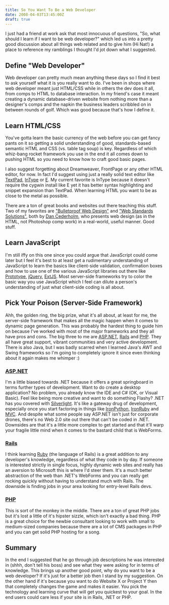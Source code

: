 ```yaml
---
title: So You Want To Be a Web Developer
date: 2008-04-03T13:45:00Z
draft: true
---
```


I just had a friend at work ask that most innocuous of questions, "So, what should I learn if I want to be web developer?" which led us into a pretty good discussion about all things web related and to give him (Hi Nat!) a place to reference my ramblings I thought I'd jot down what I suggested.

## Define "Web Developer"

Web developer can pretty much mean anything these days so I find it best to ask yourself what it is you really want to do. I've been in shops where web developer meant just HTML/CSS while in others the dev does it all, from comps to HTML to database interaction. In my friend's case it meant creating a dynamic database-driven website from nothing more than a designer's comps and the napkin the business leaders scribbled on in between rounds of golf. Which was good because that's how I define it.

## Learn HTML/CSS

You've gotta learn the basic currency of the web before you can get fancy pants on it so getting a solid understanding of good, standards-based semantic HTML and CSS (vs. table tag soup) is key. Regardless of which whiz-bang rocket framework you use in the end it all comes down to pushing HTML so you need to know how to craft good basic pages.

I also suggest forgetting about Dreamweaver, FrontPage or any other HTML editor, for now. In fact I'd suggest using just a really solid text editor like [TextPad](http://www.textpad.com/), [InType](http://intype.info/home/index.php) or [E](http://www.e-texteditor.com/). My current favorite is InType because it doesn't require the cygwin install like E yet it has better syntax highlighting and snippet expansion than TextPad. When learning HTML you want to be as close to the metal as possible.

There are a ton of great books and websites out there teaching this stuff. Two of my favorites are ["Bulletproof Web Design"](http://www.simplebits.com/publications/bulletproof/) and ["Web Standards Solutions"](/blog/admin/Pages/Web%20Standards%20Solutions), both by [Dan Cederholm](http://www.simplebits.com/), who presents web design (as in the HTML, not Photoshop comp work) in a real-world, useful manner. Good stuff.

## Learn JavaScript

I'm still iffy on this one since you could argue that JavaScript could come later but I feel it's best to at least get a rudimentary understanding of JavaScript to learn the basics like client-side validation, confirmation boxes and how to use one of the various JavaScript libraries out there like [Prototype](http://www.prototypejs.org/), [jQuery](http://jquery.com/), [ExtJS](http://extjs.com/). Most server-side frameworks try to color the basic way you use JavaScript which I feel can dilute a person's understanding of just what client-side coding is all about.

## Pick Your Poison (Server-Side Framework)

Ahh, the golden ring, the big prize, what it's all about, at least for me, the server-side framework that makes all the magic happen when it comes to dynamic page generation. This was probably the hardest thing to guide him on because I've worked with most of the major frameworks and they all have pros and cons. The big three to me are [ASP.NET](http://asp.net/), [Rails](http://www.rubyonrails.org/) and [PHP](http://www.php.net/). They all have great support, vibrant communities and very active development. There is also Java, but I was badly scarred when I learned Java's AWT and Swing frameworks so I'm going to completely ignore it since even thinking about it again makes me whimper :)

### [ASP.NET](http://asp.net/)

I'm a little biased towards .NET because it offers a great springboard in terms further types of development. Want to do create a desktop application? No problem, you already know the IDE and C# (OK, or Visual Basic). Feel like being more creative and want to do something Flashy? .NET has you covered with [Silverlight](http://silverlight.net/). It's like a gateway drug of development, especially once you start factoring in things like [IronPython](http://www.codeplex.com/Wiki/View.aspx?ProjectName=IronPython), [IronRuby](http://www.ironruby.net/) and [MVC](http://www.asp.net/mvc/). And despite what some people say ASP.NET isn't just for corporate drones, there's no Web 2.0 site out there that can't be coded in .NET. Downsides are that it's a little more complex to get started and that it'll warp your fragile little mind when it comes to the bastard child that is WebForms.

### [Rails](http://www.rubyonrails.org/)

I think learning [Ruby](http://www.ruby-lang.org/en/) (the language of Rails) is a great addition to any developer's knowledge, regardless of what they code in by day. If someone is interested strictly in single focus, highly dynamic web sites and really has an aversion to Microsoft this is where I'd steer them. It's a much better abstraction of the web than .NET's WebForms and you can really get rocking quickly without having to understand much with Rails. The downside is finding jobs in your area looking for entry-level Rails devs.

### [PHP](http://www.php.net/)

This is sort of the monkey in the middle. There are a ton of great PHP jobs but it's lost a little of it's hipster sizzle, which isn't exactly a bad thing. PHP is a great choice for the newbie consultant looking to work with small to medium-sized companies because there are a lot of CMS packages in PHP and you can get solid PHP hosting for a song.

## Summary

In the end I suggested that he go through job descriptions he was interested in (shhh, don't tell his boss) and see what they were asking for in terms of knowledge. This brings up another good point, why do you want to be a web developer? If it's just for a better job then I stand by my suggestion. On the other hand if it's because you want to do Website X or Project Y then that completely changes the game and makes it easier. You pick the technology and learning curve that will get you quickest to your goal. In the end users could care less if your site is in Rails, .NET or PHP.
